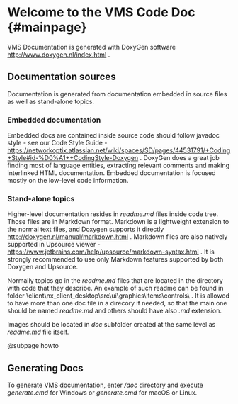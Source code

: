 # Welcome to the VMS Code Doc {#mainpage}

VMS Documentation is generated with DoxyGen software http://www.doxygen.nl/index.html .

## Documentation sources


Documentation is generated from documentation embedded in source files as well as stand-alone topics.

### Embedded documentation

Embedded docs are contained inside source code should follow javadoc style - see our Code Style Guide - https://networkoptix.atlassian.net/wiki/spaces/SD/pages/44531791/+Coding+Style#id-%D0%A1++CodingStyle-Doxygen .
DoxyGen does a great job finding most of language entities, extracting relevant comments and making interlinked HTML documentation.
Embedded documentation is focused mostly on the low-level code information.

### Stand-alone topics

Higher-level documentation resides in *readme.md* files inside code tree. Those files are in Markdown format. Markdown is a lightweight extension to the normal text files, and Doxygen supports it directly
http://doxygen.nl/manual/markdown.html . Markdown files are also natively supported in Upsource viewer - 
https://www.jetbrains.com/help/upsource/markdown-syntax.html . It is strongly recommended to use only Markdown features supported by both Doxygen and Upsource.

Normally topics go in the *readme.md* files that are located in the directory with code that they describe. An example of such readme can be found in folder \client\nx_client_desktop\src\ui\graphics\items\controls\ . It is allowed to have more than one doc file in a direcory if needed, so that the main one should be named *readme.md* and others should have also *.md* extension.

Images should be located in *doc* subfolder created at the same level as *readme.md* file itself.

@subpage howto

## Generating Docs

To generate VMS documentation, enter */doc* directory and execute *generate.cmd* for Windows or *generate.cmd* for macOS or Linux.


